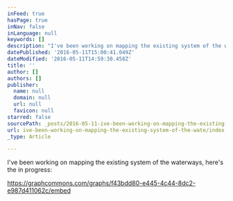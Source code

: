 ```yaml
---
inFeed: true
hasPage: true
inNav: false
inLanguage: null
keywords: []
description: "I've been working on mapping the existing system of the waterways, here's the in progress: "
datePublished: '2016-05-11T15:00:41.049Z'
dateModified: '2016-05-11T14:59:30.458Z'
title: ''
author: []
authors: []
publisher:
  name: null
  domain: null
  url: null
  favicon: null
starred: false
sourcePath: _posts/2016-05-11-ive-been-working-on-mapping-the-existing-system-of-the-wate.md
url: ive-been-working-on-mapping-the-existing-system-of-the-wate/index.html
_type: Article

---
```

I've been working on mapping the existing system of the waterways, here's the in progress: 

https://graphcommons.com/graphs/f43bdd80-e445-4c44-8dc2-e987d411062c/embed
